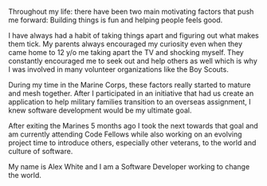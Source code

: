 Throughout my life:  there have been two main motivating factors that push me forward: Building things is fun and helping people feels good.

I have always had a habit of taking things apart and figuring out what makes them tick. My parents always encouraged my curiosity even when they came home to 12 y/o me taking apart the TV and shocking myself. They constantly encouraged me to seek out and help others as well which is why I was involved in many volunteer organizations like the Boy Scouts.

During my time in the Marine Corps, these factors really started to mature and mesh together. After I participated in an initiative that had us create an application to help military families transition to an overseas assignment, I knew software development would be my ultimate goal.

After exiting the Marines 5 months ago I took the next towards that goal and am currently attending Code Fellows while also working on an evolving project time to introduce others, especially other veterans, to the world and culture of software.

My name is Alex White and I am a Software Developer working to change the world.
